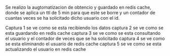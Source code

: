 Se realizo la augtomatizacion de obtencio y guardado en redis cache, donde se aplica un ttl de 5 min para que este se borre y un contador de cuantas veces se ha solicitado dicho usuario con el id. 

Captura 1 se ve como se esta recibiendo los datos
captura 2 se ve como se esta guardando en redis cache
captura 3 se ve como se esta consultando el usuario y el contador de veces que se ha solicitado
captura 4 se ve como se esta eliminando el usuario de redis cache
captura 5 se ve como se esta actualizando el usuario en redis cache